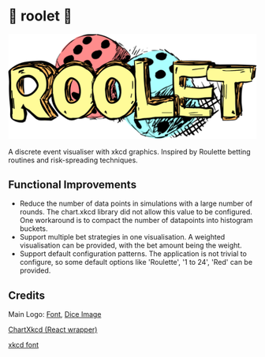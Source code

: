 # :game_die: roolet :game_die:

![roolet](https://github.com/pikulet/roolet/blob/master/src/images/roolet.png)

A discrete event visualiser with xkcd graphics. Inspired by Roulette betting routines and risk-spreading techniques.

## Functional Improvements

- Reduce the number of data points in simulations with a large number of rounds. The chart.xkcd library did not allow this value to be configured. One workaround is to compact the number of datapoints into histogram buckets.
- Support multiple bet strategies in one visualisation. A weighted visualisation can be provided, with the bet amount being the weight.
- Support default configuration patterns. The application is not trivial to configure, so some default options like 'Roulette', '1 to 24', 'Red' can be provided.

## Credits

Main Logo: [Font](https://www.dafont.com/d-sketch.font), [Dice Image](https://favpng.com/png_view/dice-drawing-dice-sketch-png/piYjC5qg)

[ChartXkcd (React wrapper)](https://github.com/obiwankenoobi/chart.xkcd-react)

[xkcd font](https://github.com/ipython/xkcd-font/blob/master/xkcd-script/font/xkcd-script.woff)
